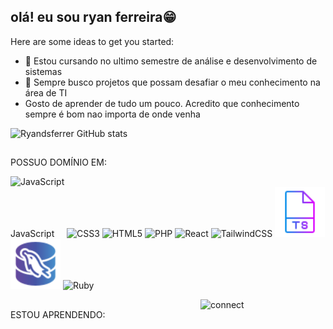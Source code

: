 ## olá! eu sou ryan ferreira😁


Here are some ideas to get you started:
- 🌱 Estou cursando no ultimo semestre de análise e desenvolvimento de sistemas
- 👯 Sempre busco projetos que possam desafiar o meu conhecimento na área de TI
- Gosto de aprender de tudo um pouco. Acredito que conhecimento sempre é bom nao importa de onde venha

![Ryandsferrer GitHub stats](https://github-readme-stats.vercel.app/api?username=Ryandsferrer&show_icons=true&theme=tokyonight)

##
<div style="display: iline_block">
POSSUO DOMÍNIO EM:
<p>
  <img src="https://img.icons8.com/?size=100&id=ouWtcsgDBiwO&format=png&color=000000" width="80" alt="JavaScript"/><br>JavaScript
  &nbsp;&nbsp;&nbsp;
  <img src="https://img.icons8.com/?size=100&id=5cVdiiKKi0vX&format=png&color=000000" width="80" alt="CSS3"/>
  <img src="https://img.icons8.com/?size=100&id=CMVEhOBzk3Zp&format=png&color=000000" width="80" alt="HTML5"/>
  <img src="https://img.icons8.com/?size=100&id=JybIpZjjXT0F&format=png&color=000000" width="80" alt="PHP"/>
  <img src="https://img.icons8.com/?size=100&id=t4YbEbA834uH&format=png&color=000000" width="80" alt="React"/>
  <img src="https://img.icons8.com/nolan/64/tailwind_css.png" width="80" alt="TailwindCSS"/>
  <img src="https://github.com/Ryanferre/DogsImg/blob/main/typescript(1).png?raw=true" width="80" alt="TypeScript"/>
  <img src="https://github.com/Ryanferre/DogsImg/blob/main/banco-de-dados-mysql(1).png?raw=true" width="80" alt="MySQL"/>
  <img src="https://img.icons8.com/nolan/64/ruby-programming-language.png" width="80" alt="Ruby"/>
</p>

   <img align='right' alt='connect' src='https://media2.giphy.com/media/v1.Y2lkPTc5MGI3NjExd2xyM3V2NnI2dW1wbDByMWlramp1cWdkaG90c2Z0dDE2cnpyczA1cSZlcD12MV9pbnRlcm5hbF9naWZfYnlfaWQmY3Q9Zw/lQDdDwdZpfYRn1MsJy/giphy.gif' width='200' height='200'/>

</div>

##
ESTOU APRENDENDO:
<div style='display:inline_block'><br>

  
   
</div>
